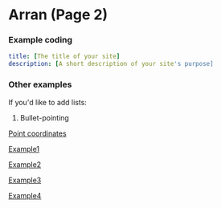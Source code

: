 # Arran (Page 2)

### Example coding
```yml
title: [The title of your site]
description: [A short description of your site's purpose]
```
### Other examples

If you'd like to add lists:

1. Bullet-pointing

[Point coordinates](README.Rmd)

[Example1](RMarkdownHTML.Rmd)

[Example2](RHTML.html)

[Example3](RHTML.Rhtml)

[Example4](Shinydocumentexample.Rmd)
